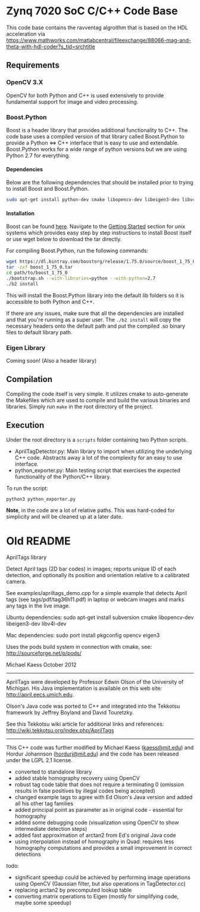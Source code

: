 # Zynq 7020 SoC C/C++ Code Base
This code base contains the ravventag algroithm that is based on the HDL acceleration via
https://www.mathworks.com/matlabcentral/fileexchange/88066-mag-and-theta-with-hdl-coder?s_tid=srchtitle

## Requirements
### OpenCV 3.X
OpenCV for both Python and C++ is used extensively to provide fundamental
support for image and video processing.

### Boost.Python
Boost is a header library that provides additional functionality to C++.
The code base uses a compiled version of that library called Boost.Python
to provide a Python <=> C++ interface that is easy to use and extendable.
Boost.Python works for a wide range of python versions but we are using
Python 2.7 for everything.

#### Dependencies
Below are the following dependencies that should be installed prior to trying
to install Boost and Boost.Python.
```bash
sudo apt-get install python-dev cmake libopencv-dev libeigen3-dev libv4l-dev python-numpy python-opencv
```

#### Installation
Boost can be found [here](https://www.boost.org/). Navigate to the
[Getting Started](https://www.boost.org/doc/libs/1_75_0/more/getting_started/unix-variants.html)
section for unix systems which provides easy step by step instructions
to install Boost itself or use wget below to download the tar directly.

For compiling Boost.Python, run the following commands:
```bash
wget https://dl.bintray.com/boostorg/release/1.75.0/source/boost_1_75_0.tar.gz
tar -zxf boost_1_75_0.tar
cd path/to/boost_1_75_0
./bootstrap.sh --with-libraries=python --with-python=2.7
./b2 install
```
This will install the Boost.Python library into the default lib folders
so it is accessible to both Python and C++.

If there are any issues, make sure that all the dependencies are installed and
that you're running as a super user. The `./b2 install` will copy the necessary
headers onto the default path and put the compiled .so binary files to default
library path.

### Eigen Library
Coming soon! (Also a header library)

## Compilation
Compiling the code itself is very simple. It utilizes cmake to auto-generate
the Makefiles which are used to compile and build the various binaries and
libraries. Simply run `make` in the root directory of the project.

## Execution
Under the root directory is a `scripts` folder containing two Python scripts.
- AprilTagDetector.py: Main library to import when utilizing the underlying
C++ code. Abstracts away a lot of the complexity for an easy to use interface.
- python_exporter.py: Main testing script that exercises the expected
functionality of the Python/C++ library.

To run the script:
```bash
python3 python_exporter.py
```
**Note**, in the code are a lot of relative paths. This was hard-coded for
simplicity and will be cleaned up at a later date.

# Old README

AprilTags library

Detect April tags (2D bar codes) in images; reports unique ID of each
detection, and optionally its position and orientation relative to a
calibrated camera.

See examples/apriltags_demo.cpp for a simple example that detects
April tags (see tags/pdf/tag36h11.pdf) in laptop or webcam images and
marks any tags in the live image.

Ubuntu dependencies:
sudo apt-get install subversion cmake libopencv-dev libeigen3-dev libv4l-dev

Mac dependencies:
sudo port install pkgconfig opencv eigen3

Uses the pods build system in connection with cmake, see:
http://sourceforge.net/p/pods/

Michael Kaess
October 2012

----------------------------

AprilTags were developed by Professor Edwin Olson of the University of
Michigan.  His Java implementation is available on this web site:
  http://april.eecs.umich.edu.

Olson's Java code was ported to C++ and integrated into the Tekkotsu
framework by Jeffrey Boyland and David Touretzky.

See this Tekkotsu wiki article for additional links and references:
  http://wiki.tekkotsu.org/index.php/AprilTags

----------------------------

This C++ code was further modified by
Michael Kaess (kaess@mit.edu) and Hordur Johannson (hordurj@mit.edu)
and the code has been released under the LGPL 2.1 license.

- converted to standalone library
- added stable homography recovery using OpenCV
- robust tag code table that does not require a terminating 0
  (omission results in false positives by illegal codes being accepted)
- changed example tags to agree with Ed Olson's Java version and added
  all his other tag families
- added principal point as parameter as in original code - essential
  for homography
- added some debugging code (visualization using OpenCV to show
  intermediate detection steps)
- added fast approximation of arctan2 from Ed's original Java code
- using interpolation instead of homography in Quad: requires less
  homography computations and provides a small improvement in correct
  detections

todo:
- significant speedup could be achieved by performing image operations
  using OpenCV (Gaussian filter, but also operations in
  TagDetector.cc)
- replacing arctan2 by precomputed lookup table
- converting matrix operations to Eigen (mostly for simplifying code,
  maybe some speedup)

